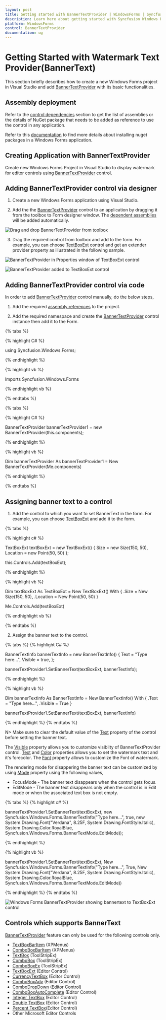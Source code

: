 ```yaml
---
layout: post
title: Getting started with BannerTextProvider | WindowsForms | Syncfusion
description: Learn here about getting started with Syncfusion Windows Forms Watermark Text Provider (BannerText) control and more details.
platform: WindowsForms
control: BannerTextProvider
documentation: ug
---
```


# Getting Started with Watermark Text Provider(BannerText)

This section briefly describes how to create a new Windows Forms project in Visual Studio and add [BannerTextProvider](https://help.syncfusion.com/cr/cref_files/windowsforms/Syncfusion.Shared.Base~Syncfusion.Windows.Forms.BannerTextProvider.html) with its basic functionalities.

## Assembly deployment

Refer to the [control dependencies](https://help.syncfusion.com/windowsforms/control-dependencies#bannertextprovider) section to get the list of assemblies or the details of NuGet package that needs to be added as reference to use the control in any application.

Refer to this [documentation](https://help.syncfusion.com/windowsforms/visual-studio-integration/nuget-packages) to find more details about installing nuget packages in a Windows Forms application.

## Creating Application with BannerTextProvider
Create new Windows Forms Project in Visual Studio to display watermark for editor controls using [BannerTextProvider](https://help.syncfusion.com/cr/cref_files/windowsforms/Syncfusion.Shared.Base~Syncfusion.Windows.Forms.BannerTextProvider.html) control.

## Adding BannerTextProvider control via designer

1) Create a new Windows Forms application using Visual Studio.

2) Add the the [BannerTextProvider](https://help.syncfusion.com/cr/cref_files/windowsforms/Syncfusion.Shared.Base~Syncfusion.Windows.Forms.BannerTextProvider.html) control to an application by dragging it from the toolbox to Form designer window. The [dependent assemblies](https://help.syncfusion.com/windowsforms/control-dependencies#bannertextprovider) will be added automatically.

![Drag and drop BannerTextProvider from toolbox](GettingStarted_images/GettingStarted_img1.png) 

3) Drag the required control from toolbox and add to the form. For example, you can choose [TextBoxExt](https://help.syncfusion.com/cr/windowsforms/Syncfusion.Shared.Base~Syncfusion.Windows.Forms.Tools.TextBoxExt.html) control and get an extender provider property as illustrated in the following sample.

![BannerTextProvider in Properties window of TextBoxExt control](GettingStarted_images/GettingStarted_img3.png) 

![BannerTextProvider added to TextBoxExt control](GettingStarted_images/GettingStarted_img2.png) 

## Adding BannerTextProvider control via code

In order to add [BannerTextProvider](https://help.syncfusion.com/cr/cref_files/windowsforms/Syncfusion.Shared.Base~Syncfusion.Windows.Forms.BannerTextProvider.html) control manually, do the below steps,

1) 	Add the required [assembly references](https://help.syncfusion.com/windowsforms/control-dependencies#bannertextprovider) to the project.

2) Add the required namespace and create the [BannerTextProvider](https://help.syncfusion.com/cr/cref_files/windowsforms/Syncfusion.Shared.Base~Syncfusion.Windows.Forms.BannerTextProvider.html) control instance then add it to the Form.

{% tabs %}

{% highlight C# %}

using Syncfusion.Windows.Forms;

{% endhighlight %}

{% highlight vb %}

Imports Syncfusion.Windows.Forms

{% endhighlight vb %}

{% endtabs %}

{% tabs %}

{% highlight C# %}

BannerTextProvider bannerTextProvider1 = new BannerTextProvider(this.components);

{% endhighlight %}

{% highlight vb %}

Dim bannerTextProvider As bannerTextProvider1 = New BannerTextProvider(Me.components)

{% endhighlight %}

{% endtabs %}


## Assigning banner text to a control

1) Add the control to which you want to set BannerText in the form. For example, you can choose [TextBoxExt](https://help.syncfusion.com/cr/windowsforms/Syncfusion.Shared.Base~Syncfusion.Windows.Forms.Tools.TextBoxExt.html) and add it to the form.

{% tabs %}

{% highlight c# %}

TextBoxExt textBoxExt = new TextBoxExt()
{
    Size = new Size(150, 50),
    Location = new Point(50, 50)
};

this.Controls.Add(textBoxExt);

{% endhighlight %}

{% highlight vb %}

 Dim textBoxExt As TextBoxExt = New TextBoxExt() With 
{
    .Size = New Size(150, 50),
    .Location = New Point(50, 50)
}

Me.Controls.Add(textBoxExt)

{% endhighlight vb %}

{% endtabs %}

2) Assign the banner text to the control.

{% tabs %}
{% highlight C# %}

 BannerTextInfo bannerTextInfo = new BannerTextInfo()
{
    Text = "Type here...",
    Visible = true,
};

bannerTextProvider1.SetBannerText(textBoxExt, bannerTextInfo);

{% endhighlight %}

{% highlight vb %}

Dim bannerTextInfo As BannerTextInfo = New BannerTextInfo() With 
{
    .Text = "Type here...",
    .Visible = True
}

bannerTextProvider1.SetBannerText(textBoxExt, bannerTextInfo)

{% endhighlight %}
{% endtabs %}

N> Make sure to clear the default value of the [Text](https://help.syncfusion.com/cr/windowsforms/Syncfusion.Shared.Base~Syncfusion.Windows.Forms.BannerTextInfo~Text.html) property of the control before setting the banner text.

The [Visible](https://help.syncfusion.com/cr/windowsforms/Syncfusion.Shared.Base~Syncfusion.Windows.Forms.BannerTextInfo~Visible.html) property allows you to customize visibilty of BannerTextProvider control. [Text](https://help.syncfusion.com/cr/windowsforms/Syncfusion.Shared.Base~Syncfusion.Windows.Forms.BannerTextInfo~Text.html) and [Color](https://help.syncfusion.com/cr/windowsforms/Syncfusion.Shared.Base~Syncfusion.Windows.Forms.BannerTextInfo~Color.html) properties allows you to set the watermark text and it's forecolor. The [Font](https://help.syncfusion.com/cr/windowsforms/Syncfusion.Shared.Base~Syncfusion.Windows.Forms.BannerTextInfo~Font.html) property allows to customize the Font of watermark.

The rendering mode for disappering the banner text can be customized by using [Mode](https://help.syncfusion.com/cr/windowsforms/Syncfusion.Shared.Base~Syncfusion.Windows.Forms.BannerTextInfo~Mode.html) property using the following values,

* FocusMode - The banner text disappears when the control gets focus.
* EditMode - The banner text disappears only when the control is in Edit mode or when the associated text box is not empty.


{% tabs %}
{% highlight c# %}

bannerTextProvider1.SetBannerText(textBoxExt, new Syncfusion.Windows.Forms.BannerTextInfo("Type here...", true, new System.Drawing.Font("Verdana", 8.25F, System.Drawing.FontStyle.Italic), System.Drawing.Color.RoyalBlue, Syncfusion.Windows.Forms.BannerTextMode.EditMode));

{% endhighlight %}

{% highlight vb %}

bannerTextProvider1.SetBannerText(textBoxExt, New Syncfusion.Windows.Forms.BannerTextInfo("Type here...", True, New System.Drawing.Font("Verdana", 8.25F, System.Drawing.FontStyle.Italic), System.Drawing.Color.RoyalBlue, Syncfusion.Windows.Forms.BannerTextMode.EditMode))

{% endhighlight %}
{% endtabs %}
 
 ![Windows Forms BannerTextProvider showing bannertext to TextBoxExt control](Overview_images/Banner_textbox.png) 


## Controls which supports BannerText

 [BannerTextProvider](https://help.syncfusion.com/cr/cref_files/windowsforms/Syncfusion.Shared.Base~Syncfusion.Windows.Forms.BannerTextProvider.html) feature can only be used for the following controls only.

* [TextBoxBarItem](http://help.syncfusion.com/windowsforms/popupmenu/popup-menucontext-menuxpmenu-bars#bar-items) (XPMenus)
* [ComboBoxBarItem](http://help.syncfusion.com/windowsforms/popupmenu/popup-menucontext-menuxpmenu-bars#bar-items) (XPMenus)
* [TextBox](http://help.syncfusion.com/windowsforms/ribbon/getting-started#add-toolstriptextbox ) (ToolStripEx)
* [ComboBox](http://help.syncfusion.com/windowsforms/ribbon/getting-started#toolstripcombobox ) (ToolStripEx)
* [ComboBoxEx](http://help.syncfusion.com/windowsforms/ribbon/getting-started#toolstripcomboboxex ) (ToolStripEx)
* [TextBoxExt](http://help.syncfusion.com/windowsforms/textbox/overview ) (Editor Control)
* [CurrencyTextBox](http://help.syncfusion.com/windowsforms/currency-textbox/overview ) (Editor Control)
* [ComboBoxAdv](http://help.syncfusion.com/windowsforms/classic/combobox/overview ) (Editor Control)
* [ComboDropDown](http://help.syncfusion.com/windowsforms/combobox-dropdown/overview ) (Editor Control)
* [ComboBoxAutoComplete](http://help.syncfusion.com/windowsforms/classic/autocomplete/overview ) (Editor Control)
* [Integer TextBox](http://help.syncfusion.com/windowsforms/integer-textbox/overview ) (Editor Control)
* [Double TextBox](http://help.syncfusion.com/windowsforms/double-textbox/overview ) (Editor Control)
* [Percent TextBox](http://help.syncfusion.com/windowsforms/percent-textbox/overview )(Editor Control)
* Other Microsoft Editor Controls

